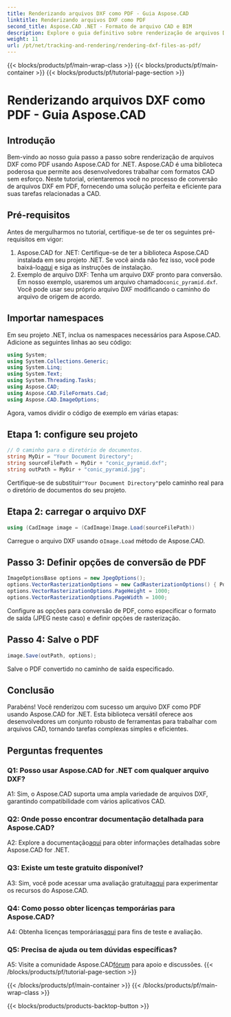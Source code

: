 ```yaml
---
title: Renderizando arquivos DXF como PDF - Guia Aspose.CAD
linktitle: Renderizando arquivos DXF como PDF
second_title: Aspose.CAD .NET - Formato de arquivo CAD e BIM
description: Explore o guia definitivo sobre renderização de arquivos DXF como PDF usando Aspose.CAD for .NET. Converta arquivos CAD sem esforço com nosso tutorial passo a passo.
weight: 11
url: /pt/net/tracking-and-rendering/rendering-dxf-files-as-pdf/
---
```


{{< blocks/products/pf/main-wrap-class >}}
{{< blocks/products/pf/main-container >}}
{{< blocks/products/pf/tutorial-page-section >}}

# Renderizando arquivos DXF como PDF - Guia Aspose.CAD

## Introdução

Bem-vindo ao nosso guia passo a passo sobre renderização de arquivos DXF como PDF usando Aspose.CAD for .NET. Aspose.CAD é uma biblioteca poderosa que permite aos desenvolvedores trabalhar com formatos CAD sem esforço. Neste tutorial, orientaremos você no processo de conversão de arquivos DXF em PDF, fornecendo uma solução perfeita e eficiente para suas tarefas relacionadas a CAD.

## Pré-requisitos

Antes de mergulharmos no tutorial, certifique-se de ter os seguintes pré-requisitos em vigor:
1.  Aspose.CAD for .NET: Certifique-se de ter a biblioteca Aspose.CAD instalada em seu projeto .NET. Se você ainda não fez isso, você pode baixá-lo[aqui](https://releases.aspose.com/cad/net/) e siga as instruções de instalação.
2.  Exemplo de arquivo DXF: Tenha um arquivo DXF pronto para conversão. Em nosso exemplo, usaremos um arquivo chamado`conic_pyramid.dxf`. Você pode usar seu próprio arquivo DXF modificando o caminho do arquivo de origem de acordo.

## Importar namespaces

Em seu projeto .NET, inclua os namespaces necessários para Aspose.CAD. Adicione as seguintes linhas ao seu código:

```csharp
using System;
using System.Collections.Generic;
using System.Linq;
using System.Text;
using System.Threading.Tasks;
using Aspose.CAD;
using Aspose.CAD.FileFormats.Cad;
using Aspose.CAD.ImageOptions;
```
Agora, vamos dividir o código de exemplo em várias etapas:

## Etapa 1: configure seu projeto

```csharp
// O caminho para o diretório de documentos.
string MyDir = "Your Document Directory";
string sourceFilePath = MyDir + "conic_pyramid.dxf";
string outPath = MyDir + "conic_pyramid.jpg";
```
 Certifique-se de substituir`"Your Document Directory"`pelo caminho real para o diretório de documentos do seu projeto.

## Etapa 2: carregar o arquivo DXF

```csharp
using (CadImage image = (CadImage)Image.Load(sourceFilePath))
```
 Carregue o arquivo DXF usando o`Image.Load` método de Aspose.CAD.

## Passo 3: Definir opções de conversão de PDF

```csharp
ImageOptionsBase options = new JpegOptions();
options.VectorRasterizationOptions = new CadRasterizationOptions() { PdfProductLocation = MyDir };
options.VectorRasterizationOptions.PageHeight = 1000;
options.VectorRasterizationOptions.PageWidth = 1000;
```

Configure as opções para conversão de PDF, como especificar o formato de saída (JPEG neste caso) e definir opções de rasterização.

## Passo 4: Salve o PDF

```csharp
image.Save(outPath, options);
```

Salve o PDF convertido no caminho de saída especificado.

## Conclusão

Parabéns! Você renderizou com sucesso um arquivo DXF como PDF usando Aspose.CAD for .NET. Esta biblioteca versátil oferece aos desenvolvedores um conjunto robusto de ferramentas para trabalhar com arquivos CAD, tornando tarefas complexas simples e eficientes.

## Perguntas frequentes

### Q1: Posso usar Aspose.CAD for .NET com qualquer arquivo DXF?

A1: Sim, o Aspose.CAD suporta uma ampla variedade de arquivos DXF, garantindo compatibilidade com vários aplicativos CAD.

### Q2: Onde posso encontrar documentação detalhada para Aspose.CAD?

 A2: Explore a documentação[aqui](https://reference.aspose.com/cad/net/) para obter informações detalhadas sobre Aspose.CAD for .NET.

### Q3: Existe um teste gratuito disponível?

 A3: Sim, você pode acessar uma avaliação gratuita[aqui](https://releases.aspose.com/) para experimentar os recursos do Aspose.CAD.

### Q4: Como posso obter licenças temporárias para Aspose.CAD?

 A4: Obtenha licenças temporárias[aqui](https://purchase.aspose.com/temporary-license/) para fins de teste e avaliação.

### Q5: Precisa de ajuda ou tem dúvidas específicas?

 A5: Visite a comunidade Aspose.CAD[fórum](https://forum.aspose.com/c/cad/19) para apoio e discussões.
{{< /blocks/products/pf/tutorial-page-section >}}

{{< /blocks/products/pf/main-container >}}
{{< /blocks/products/pf/main-wrap-class >}}

{{< blocks/products/products-backtop-button >}}

